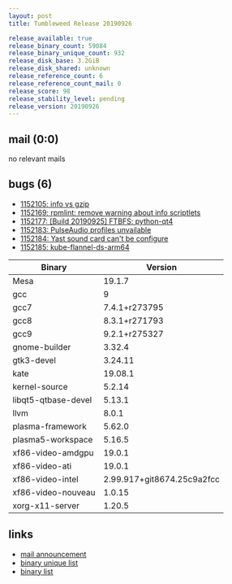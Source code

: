 ```yaml
---
layout: post
title: Tumbleweed Release 20190926

release_available: true
release_binary_count: 59084
release_binary_unique_count: 932
release_disk_base: 3.2GiB
release_disk_shared: unknown
release_reference_count: 6
release_reference_count_mail: 0
release_score: 98
release_stability_level: pending
release_version: 20190926
---
```


## mail (0:0)

no relevant mails

## bugs (6)

<!--more-->

- [1152105: info vs gzip](https://bugzilla.opensuse.org/show_bug.cgi?id=1152105)
- [1152169: rpmlint: remove warning about info scriptlets](https://bugzilla.opensuse.org/show_bug.cgi?id=1152169)
- [1152177: \[Build 20190925\] FTBFS: python-qt4](https://bugzilla.opensuse.org/show_bug.cgi?id=1152177)
- [1152183: PulseAudio profiles unvailable](https://bugzilla.opensuse.org/show_bug.cgi?id=1152183)
- [1152184: Yast sound card can't be configure](https://bugzilla.opensuse.org/show_bug.cgi?id=1152184)
- [1152185: kube-flannel-ds-arm64](https://bugzilla.opensuse.org/show_bug.cgi?id=1152185)

Binary | Version
--- | ---
Mesa | 19.1.7
gcc | 9
gcc7 | 7.4.1+r273795
gcc8 | 8.3.1+r271793
gcc9 | 9.2.1+r275327
gnome-builder | 3.32.4
gtk3-devel | 3.24.11
kate | 19.08.1
kernel-source | 5.2.14
libqt5-qtbase-devel | 5.13.1
llvm | 8.0.1
plasma-framework | 5.62.0
plasma5-workspace | 5.16.5
xf86-video-amdgpu | 19.0.1
xf86-video-ati | 19.0.1
xf86-video-intel | 2.99.917+git8674.25c9a2fcc
xf86-video-nouveau | 1.0.15
xorg-x11-server | 1.20.5

## links

- [mail announcement](https://lists.opensuse.org/opensuse-factory/2019-09/msg00268.html)
- [binary unique list](http://download.opensuse.org/history/20190926/rpm.unique.list)
- [binary list](http://download.opensuse.org/history/20190926/rpm.list)
